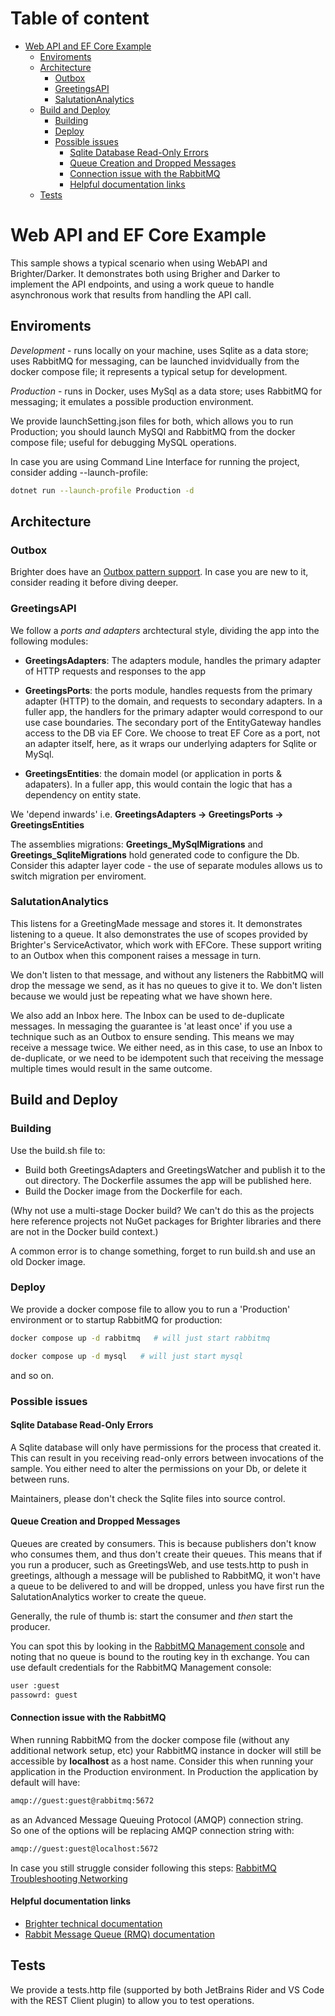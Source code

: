 # Table of content
- [Web API and EF Core Example](#web-api-and-ef-core-example)
  * [Enviroments](#enviroments)
  * [Architecture](#architecture)
    + [Outbox](#outbox)
    + [GreetingsAPI](#greetingsapi)
    + [SalutationAnalytics](#salutationanalytics)
  * [Build and Deploy](#build-and-deploy)
    + [Building](#building)
    + [Deploy](#deploy)
    + [Possible issues](#possible-issues)
      - [Sqlite Database Read-Only Errors](#sqlite-database-read-only-errors)
      - [Queue Creation and Dropped Messages](#queue-creation-and-dropped-messages)
      - [Connection issue with the RabbitMQ](#connection-issue-with-the-rabbitmq)
      - [Helpful documentation links](#helpful-documentation-links)
  * [Tests](#tests)
# Web API and EF Core Example
This sample shows a typical scenario when using WebAPI and Brighter/Darker. It demonstrates both using Brigher and Darker to implement the API endpoints, and using a work queue to handle asynchronous work that results from handling the API call.

## Enviroments

*Development* - runs locally on your machine, uses Sqlite as a data store; uses RabbitMQ for messaging, can be launched invidvidually from the docker compose file; it represents a typical setup for development.

*Production* - runs in Docker, uses MySql as a data store; uses RabbitMQ for messaging; it emulates a possible production environment.

We provide launchSetting.json files for both, which allows you to run Production; you should launch MySQl and RabbitMQ from the docker compose file; useful for debugging MySQL operations.

In case you are using Command Line Interface for running the project, consider adding --launch-profile:

```sh
dotnet run --launch-profile Production -d
```
## Architecture
### Outbox
 Brighter does have an [Outbox pattern support](https://paramore.readthedocs.io/en/latest/OutboxPattern.html). In case you are new to it, consider reading it before diving deeper.
### GreetingsAPI

We follow a _ports and adapters_ archtectural style, dividing the app into the following modules:

* **GreetingsAdapters**: The adapters module, handles the primary adapter of HTTP requests and responses to the app

 * **GreetingsPorts**: the ports module, handles requests from the primary adapter (HTTP) to the domain, and requests to secondary adapters. In a fuller app, the handlers for the primary adapter would correspond to our use case boundaries. The secondary port of the EntityGateway handles access to the DB via EF Core. We choose to treat EF Core as a port, not an adapter itself, here, as it wraps our underlying adapters for Sqlite or MySql.

* **GreetingsEntities**: the domain model (or application in ports & adapaters). In a fuller app, this would contain the logic that has a dependency on entity state.

We 'depend inwards' i.e. **GreetingsAdapters -> GreetingsPorts -> GreetingsEntities**

The assemblies migrations: **Greetings_MySqlMigrations** and **Greetings_SqliteMigrations** hold generated code to configure the Db. Consider this adapter layer code - the use of separate modules allows us to switch migration per enviroment.

### SalutationAnalytics

This listens for a GreetingMade message and stores it. It demonstrates listening to a queue. It also demonstrates the use of scopes provided by Brighter's ServiceActivator, which work with EFCore. These support writing to an Outbox when this component raises a message in turn.

We don't listen to that message, and without any listeners the RabbitMQ will drop the message we send, as it has no queues to give it to. We don't listen because we would just be repeating what we have shown here.

We also add an Inbox here. The Inbox can be used to de-duplicate messages. In messaging the guarantee is 'at least once' if you use a technique such as an Outbox to ensure sending. This means we may receive a message twice. We either need, as in this case, to use an Inbox to de-duplicate, or we need to be idempotent such that receiving the message multiple times would result in the same outcome.


## Build and Deploy

### Building

Use the build.sh file to:

- Build both GreetingsAdapters and GreetingsWatcher and publish it to the out directory. The Dockerfile assumes the app will be published here. 
- Build the Docker image from the Dockerfile for each.

(Why not use a multi-stage Docker build? We can't do this as the projects here reference projects not NuGet packages for Brighter libraries and there are not in the Docker build context.)

A common error is to change something, forget to run build.sh and use an old Docker image.

### Deploy

We provide a docker compose file to allow you to run a 'Production' environment or to startup RabbitMQ for production:
```sh
docker compose up -d rabbitmq   # will just start rabbitmq
```

```sh
docker compose up -d mysql   # will just start mysql
```


and so on.

### Possible issues
#### Sqlite Database Read-Only Errors

A Sqlite database will only have permissions for the process that created it. This can result in you receiving read-only errors between invocations of the sample. You either need to alter the permissions on your Db, or delete it between runs.

Maintainers, please don't check the Sqlite files into source control.

#### Queue Creation and Dropped Messages

Queues are created by consumers. This is because publishers don't know who consumes them, and thus don't create their queues. This means that if you run a producer, such as GreetingsWeb, and use tests.http to push in greetings, although a message will be published to RabbitMQ, it won't have a queue to be delivered to and will be dropped, unless you have first run the SalutationAnalytics worker to create the queue.

Generally, the rule of thumb is: start the consumer and *then* start the producer.

You can spot this by looking in the [RabbitMQ Management console](http://localhost:1567) and noting that no queue is bound to the routing key in th exchange.
You can use default credentials for the RabbitMQ Management console:
```sh
user :guest
passowrd: guest
```
#### Connection issue with the RabbitMQ
When running RabbitMQ from the docker compose file (without any additional network setup, etc) your RabbitMQ instance in docker will still be accessible by **localhost** as a host name. Consider this when running your application in the Production environment.
In Production the application by default will have:
```sh
amqp://guest:guest@rabbitmq:5672
```
 
as an Advanced Message Queuing Protocol (AMQP) connection string.  
So one of the options will be replacing AMQP connection string with:
```sh
amqp://guest:guest@localhost:5672
```
In case you still struggle consider following this steps: [RabbitMQ Troubleshooting Networking](https://www.rabbitmq.com/troubleshooting-networking.html)
#### Helpful documentation links
* [Brighter technical documentation](https://paramore.readthedocs.io/en/latest/index.html)
* [Rabbit Message Queue (RMQ) documentation](https://www.rabbitmq.com/documentation.html)

## Tests

We provide a tests.http file (supported by both JetBrains Rider and VS Code with the REST Client plugin) to allow you to test operations.